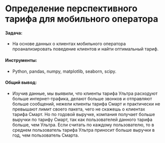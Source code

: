 # Определение перспективного тарифа для мобильного оператора

#### Задача: 
- На основе данных о клиентах мобильного оператора проанализировать поведение клиентов и найти оптимальный тариф.

#### Инструменты:
- Python, pandas, numpy, matplotlib, seaborn, scipy.

#### Общий вывод:
- Изучив данные, мы выявили, что клиенты тарифа Ультра расходуют больше интернет-трафика, делают больше звонков и отправляют больше сообщений, нежели клиенты тарифа Смарт и практически не превышают лимит своего пакета, чего не скажешь о клиентах тарифа Смарт. Но по годовой выручке, компания получает больше выручки по тарифу Смарт, так как пользователей данного тарифа больше, чем Ультра. Если считать по каждому пользователю, то в среднем пользователь тарифа Ультра приносит больше выручки в год, чем пользователь Смарта.

